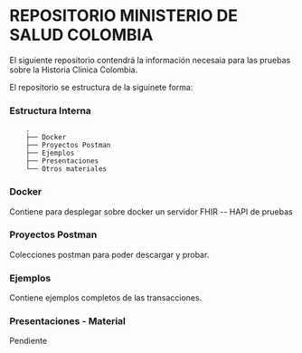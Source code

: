 # REPOSITORIO MINISTERIO DE SALUD COLOMBIA

El siguiente repositorio contendrá la información necesaia para las pruebas sobre la Historia Clinica Colombia.

El repositorio se estructura de la siguinete forma:

### Estructura Interna

```
    .
    ├── Docker
    ├── Proyectos Postman
    ├── Ejemplos
    ├── Presentaciones
    └── Otros materiales
```

### Docker
Contiene para desplegar sobre docker un servidor FHIR -- HAPI de pruebas
  
### Proyectos Postman
Colecciones postman para poder descargar y probar.
  
### Ejemplos  
Contiene ejemplos completos de las transacciones.

### Presentaciones - Material
Pendiente
